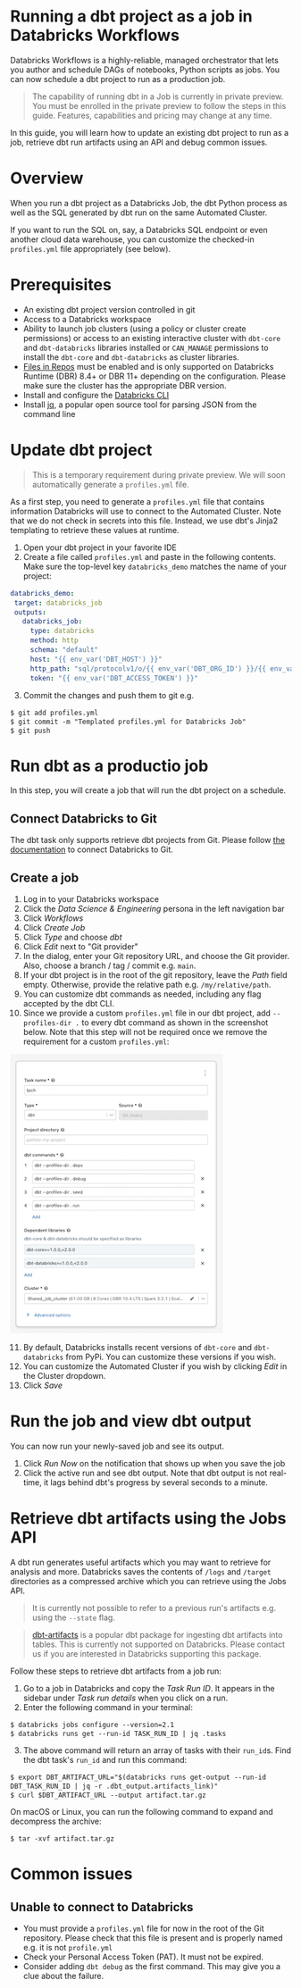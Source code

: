 # Running a dbt project as a job in Databricks Workflows

Databricks Workflows is a highly-reliable, managed orchestrator that lets you author and schedule DAGs of notebooks, Python scripts as jobs. You can now schedule a dbt project to run as a production job.

> The capability of running dbt in a Job is currently in private preview. You must be enrolled in the private preview to follow the steps in this guide. Features, capabilities and pricing may change at any time.

In this guide, you will learn how to update an existing dbt project to run as a job, retrieve dbt run artifacts using an API and debug common issues.

# Overview
When you run a dbt project as a Databricks Job, the dbt Python process as well as the SQL generated by dbt run on the same Automated Cluster.

If you want to run the SQL on, say, a Databricks SQL endpoint or even another cloud data warehouse, you can customize the checked-in `profiles.yml` file appropriately (see below).

# Prerequisites
- An existing dbt project version controlled in git
- Access to a Databricks workspace
- Ability to launch job clusters (using a policy or cluster create permissions) or access to an existing interactive cluster with `dbt-core` and `dbt-databricks` libraries installed or  `CAN_MANAGE` permissions to install the `dbt-core` and `dbt-databricks` as cluster libraries.
- [Files in Repos](https://docs.databricks.com/repos/index.html#enable-support-for-arbitrary-files-in-databricks-repos) must be enabled and is only supported on Databricks Runtime (DBR) 8.4+ or DBR 11+ depending on the configuration. Please make sure the cluster has the appropriate DBR version.
- Install and configure the [Databricks CLI](https://docs.databricks.com/dev-tools/cli/index.html)
- Install [jq](https://stedolan.github.io/jq/download/), a popular open source tool for parsing JSON from the command line

# Update dbt project

> This is a temporary requirement during private preview. We will soon automatically generate a `profiles.yml` file.

As a first step, you need to generate a `profiles.yml` file that contains information Databricks will use to connect to the Automated Cluster. Note that we do not check in secrets into this file. Instead, we use dbt's Jinja2 templating to retrieve these values at runtime.

1. Open your dbt project in your favorite IDE
2. Create a file called `profiles.yml` and paste in the following contents. Make sure the top-level key `databricks_demo` matches the name of your project:

```yaml
databricks_demo:
 target: databricks_job
 outputs:
   databricks_job:
     type: databricks
     method: http
     schema: "default"
     host: "{{ env_var('DBT_HOST') }}"
     http_path: "sql/protocolv1/o/{{ env_var('DBT_ORG_ID') }}/{{ env_var('DBT_CLUSTER_ID') }}"
     token: "{{ env_var('DBT_ACCESS_TOKEN') }}"
```
3. Commit the changes and push them to git e.g.

```nofmt
$ git add profiles.yml
$ git commit -m "Templated profiles.yml for Databricks Job"
$ git push
```

# Run dbt as a productio job
In this step, you will create a job that will run the dbt project on a schedule.

## Connect Databricks to Git
The dbt task only supports retrieve dbt projects from Git. Please follow [the documentation](https://docs.databricks.com/repos/index.html#configure-your-git-integration-with-databricks) to connect Databricks to Git.

## Create a job
1. Log in to your Databricks workspace 
2. Click the _Data Science & Engineering_ persona in the left navigation bar
3. Click _Workflows_
4. Click _Create Job_
5. Click _Type_ and choose _dbt_
6. Click _Edit_ next to "Git provider"
7. In the dialog, enter your Git repository URL, and choose the Git provider. Also, choose a branch / tag / commit e.g. `main`.
8. If your dbt project is in the root of the git repository, leave the _Path_ field empty. Otherwise, provide the relative path e.g. `/my/relative/path`.
9. You can customize dbt commands as needed, including any flag accepted by the dbt CLI.
10. Since we provide a custom `profiles.yml` file in our dbt project, add `--profiles-dir .` to every dbt command as shown in the screenshot below. Note that this step will not be required once we remove the requirement for a custom `profiles.yml`:

![dbt-task-type](/docs/img/dbt-task-type.png)

11. By default, Databricks installs recent versions of `dbt-core` and `dbt-databricks` from PyPi. You can customize these versions if you wish.
12. You can customize the Automated Cluster if you wish by clicking _Edit_ in the Cluster dropdown.
13. Click _Save_

# Run the job and view dbt output
You can now run your newly-saved job and see its output.

1. Click _Run Now_ on the notification that shows up when you save the job
2. Click the active run and see dbt output. Note that dbt output is not real-time, it lags behind dbt's progress by several seconds to a minute.

# Retrieve dbt artifacts using the Jobs API
A dbt run generates useful artifacts which you may want to retrieve for analysis and more. Databricks saves the contents of `/logs` and `/target` directories as a compressed archive which you can retrieve using the Jobs API.

> It is currently not possible to refer to a previous run's artifacts e.g. using the `--state` flag.

> [dbt-artifacts](https://github.com/brooklyn-data/dbt_artifacts) is a popular dbt package for ingesting dbt artifacts into tables. This is currently not supported on Databricks. Please contact us if you are interested in Databricks supporting this package.

Follow these steps to retrieve dbt artifacts from a job run:

1. Go to a job in Databricks and copy the _Task Run ID_. It appears in the sidebar under _Task run details_ when you click on a run.
2. Enter the following command in your terminal:

```nofmt
$ databricks jobs configure --version=2.1
$ databricks runs get --run-id TASK_RUN_ID | jq .tasks
```

3. The above command will return an array of tasks with their `run_id`s. Find the dbt task's `run_id` and run this command:

```nofmt
$ export DBT_ARTIFACT_URL="$(databricks runs get-output --run-id DBT_TASK_RUN_ID | jq -r .dbt_output.artifacts_link)"
$ curl $DBT_ARTIFACT_URL --output artifact.tar.gz
```

On macOS or Linux, you can run the following command to expand and decompress the archive:

```nofmt
$ tar -xvf artifact.tar.gz
```

# Common issues
## Unable to connect to Databricks
- You must provide a `profiles.yml` file for now in the root of the Git repository. Please check that this file is present and is properly named e.g. it is not `profile.yml`
- Check your Personal Access Token (PAT). It must not be expired.
- Consider adding `dbt debug` as the first command. This may give you a clue about the failure.